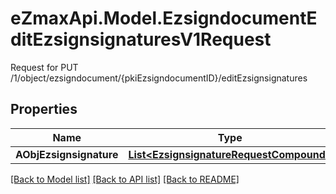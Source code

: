 # eZmaxApi.Model.EzsigndocumentEditEzsignsignaturesV1Request
Request for PUT /1/object/ezsigndocument/{pkiEzsigndocumentID}/editEzsignsignatures

## Properties

Name | Type | Description | Notes
------------ | ------------- | ------------- | -------------
**AObjEzsignsignature** | [**List&lt;EzsignsignatureRequestCompound&gt;**](EzsignsignatureRequestCompound.md) |  | 

[[Back to Model list]](../README.md#documentation-for-models) [[Back to API list]](../README.md#documentation-for-api-endpoints) [[Back to README]](../README.md)


